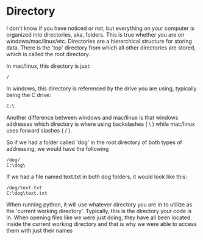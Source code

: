 
# Directory

I don't know if you have noticed or not, but everything on your computer is organized into 
directories, aka, folders. This is true whether you are on windows/mac/linux/etc.
Directories are a hierarchical structure for storing data. There is the 
'top' directory from which all other directories are stored, which is called the root directory.

In mac/linux, this directory is just:
```
/
```

In windows, this directory is referenced by the drive you are using, typically being the C drive:
```
C:\
```

Another difference between windows and mac/linux is that windows addresses which directory
is where using backslashes ( \ ) while mac/linux uses forward slashes ( / ).

So if we had a folder called 'dog' in the root directory of both types of addressing, 
we would have the following

```
/dog/
C:\dog\
```

If we had a file named text.txt in both dog folders, it would look like this:

```
/dog/text.txt
C:\dog\text.txt
```

When running python, it will use whatever directory you are in to utilize as the 
'current working directory'. Typically, this is the directory your code is in. 
When opening files like we were just doing, they have all been located inside the 
current working directory and that is why we were able to access them 
with just their names

